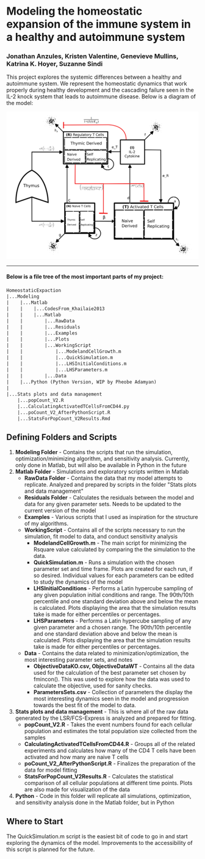 # Modeling the homeostatic expansion of the immune system in a healthy and autoimmune system
### Jonathan Anzules, Kristen Valentine, Genevieve Mullins, Katrina K. Hoyer, Suzanne Sindi

This project explores the systemic differences between a healthy and autoimmune system. We represent the homeostatic dynamics that work properly during healthy development and the cascading failure seen in the IL-2 knock system that leads to autoimmune disease. Below is a diagram of the model:

![Alt text](./ModelDiagram4.png "Modeling Homeostatic Expansion")

-------------------------
#### Below is a file tree of the most important parts of my project:


```
HomeostaticExpaction
|...Modeling
|    |...Matlab
|    |    |...CodesFrom_Khailaie2013
|    |    |...Matlab
|    |        |...RawData
|    |        |...Residuals
|    |        |...Examples
|    |        |...Plots
|    |        |...WorkingScript
|    |            |...ModelandCellGrowth.m
|    |            |...QuickSimulation.m
|    |            |...LHSInitialConditions.m
|    |            |...LHSParameters.m
|    |        |...Data
|    |...Python (Python Version, WIP by Pheobe Adamyan)
|
|...Stats plots and data management
    |...popCount_V2.R
    |...CalculatingActivatedTCellsFromCD44.py
    |...poCount_V2_AfterPythonScript.R
    |...StatsForPopCount_V2Results.Rmd
```

## Defining Folders and Scripts
1. **Modeling Folder** - Contains the scripts that run the simulation, optimization/minimizing algorithm, and sensitivity analysis. Currently, only done in Matlab, but will also be available in Python in the future
2. **Matlab Folder** - Simulations and exploratory scripts written in Matlab
    * **RawData Folder** - Contains the data that my model attempts to replicate. Analyzed and prepared by scripts in the folder "Stats plots and data management"
    * **Residuals Folder** - Calculates the residuals between the model and data for any given parameter sets. Needs to be updated to the current version of the model
    * **Examples** - Various scripts that I used as inspiration for the structure of my algorithms.
    * **WorkingScript** - Contains all of the scripts necessary to run the simulation, fit model to data, and conduct sensitivity analysis
        * **ModelandCellGrowth.m** - The main script for minimizing the Rsquare value calculated by comparing the the simulation to the data.
        * **QuickSimulation.m** - Runs a simulation with the chosen parameter set and time frame. Plots are created for each run, if so desired. Individual values for each parameters can be edited to study the dynamics of the model
        * **LHSInitialConditions** - Performs a Latin hypercube sampling of any given population initial conditions and range. The 90th/10th percentile and one standard deviation above and below the mean is calculated. Plots displaying the area that the simulation results take is made for either percentiles or percentages.
        * **LHSParameters** - Performs a Latin hypercube sampling of any given parameter and a chosen range. The 90th/10th percentile and one standard deviation above and below the mean is calculated. Plots displaying the area that the simulation results take is made for either percentiles or percentages.
    * **Data** - Contains the data related to minimization/optimization, the most interesting parameter sets, and notes
        * **ObjectiveDataKO.csv, ObjectiveDataWT** - Contains all the data used for the calculation of the best parameter set chosen by fmincon(). This was used to explore how the data was used to calculate the objective, used for sanity checks.
        * **ParametersSets.csv** - Collection of parameters the display the most interesting dynamics seen in the model and progression towards the best fit of the model to data.
3. **Stats plots and data management** - This is where all of the raw data generated by the LSR/FCS-Express is analyzed and prepared for fitting.
    * **popCount_V2.R** - Takes the event numbers found for each cellular population and estimates the total population size collected from the samples
    * **CalculatingActivatedTCellsFromCD44.R** - Groups all of the related experiments and calculates how many of the CD4 T cells have been activated and how many are naive T cells
    * **poCount_V2_AfterPythonScript.R** - Finalizes the preparation of the data for model fitting
    * **StatsForPopCount_V2Results.R** - Calculates the statistical comparison of all cellular populations at different time points. Plots are also made for visualization of the data
4. **Python** - Code in this folder will replicate all simulations, optimization, and sensitivity analysis done in the Matlab folder, but in Python

## Where to Start
The QuickSimulation.m script is the easiest bit of code to go in and start exploring the dynamics of the model. Improvements to the accessibility of this script is planned for the future.
